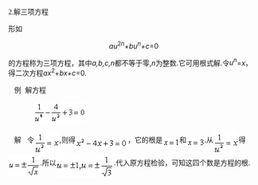 <div class=Section1>
<p class=1><span lang=EN-US style='font-family:宋体_GB2312'>2.</span><span
lang=ZH-CN style='font-family:宋体_GB2312'>解三项方程</span></p>
<p class=1><span lang=ZH-CN style='font-family:宋体'>形如</span></p>
<p class=1 align=center style='text-align:center'><i><span lang=EN-US>au</span></i><sup><span
lang=EN-US>2<i>n</i></span></sup><span lang=EN-US>+<i>bu<sup>n</sup>+c</i>=0</span></p>
<p class=1><span lang=ZH-CN style='font-family:宋体'>的方程称为三项方程，其中</span><i><span
lang=EN-US>a,b,c,n</span></i><span lang=ZH-CN style='font-family:宋体'>都不等于零</span><span
lang=EN-US>,<i>n</i></span><span lang=ZH-CN style='font-family:宋体'>为整数</span><span
lang=EN-US>.</span><span lang=ZH-CN style='font-family:宋体'>它可用根式解</span><span
lang=EN-US>.</span><span lang=ZH-CN style='font-family:宋体'>令</span><i><span
lang=EN-US>u<sup>n</sup></span></i><span lang=EN-US>=<i>x</i></span><span
lang=ZH-CN style='font-family:宋体'>，得二次方程</span><i><span lang=EN-US>ax</span></i><sup><span
lang=EN-US>2</span></sup><span lang=EN-US>+<i>bx+c</i>=0.</span></p>
<p class=1><span lang=EN-US>&nbsp;&nbsp; </span><span lang=ZH-CN
style='font-family:宋体'>例</span><span lang=EN-US>&nbsp; </span><span lang=ZH-CN
style='font-family:宋体'>解方程</span></p>
<p class=1><span lang=EN-US>&nbsp;&nbsp;&nbsp;&nbsp;&nbsp;&nbsp;&nbsp;&nbsp;&nbsp;&nbsp;&nbsp;&nbsp;
<sub><img width=105 height=43 src="res/17e9d95da129bdd93c34fb6cc6aaaa52_5397_files/image002.gif"
u1:shapes="_x0000_i1025"></sub></span></p>
<p class=1><span lang=EN-US>&nbsp;&nbsp; </span><span lang=ZH-CN
style='font-family:宋体'>解</span><span lang=EN-US>&nbsp;&nbsp; </span><span
lang=ZH-CN style='font-family:宋体'>令</span><sub><span lang=EN-US><img width=51
height=45 src="res/17e9d95da129bdd93c34fb6cc6aaaa52_5397_files/image004.gif"
u1:shapes="_x0000_i1026" align=absmiddle></span></sub><span lang=EN-US>,</span><span
lang=ZH-CN style='font-family:宋体'>则得</span><sub><span lang=EN-US><img
width=105 height=22 src="res/17e9d95da129bdd93c34fb6cc6aaaa52_5397_files/image006.gif"
u1:shapes="_x0000_i1027" align=absmiddle></span></sub><span lang=ZH-CN
style='font-family:宋体'>，它的根是</span><sub><span lang=EN-US><img width=34
height=17 src="res/17e9d95da129bdd93c34fb6cc6aaaa52_5397_files/image008.gif"
u1:shapes="_x0000_i1028" align=absmiddle></span></sub><span lang=ZH-CN
style='font-family:宋体'>和</span><sub><span lang=EN-US><img width=36 height=17
src="res/17e9d95da129bdd93c34fb6cc6aaaa52_5397_files/image010.gif" u1:shapes="_x0000_i1029"
align=absmiddle></span></sub><span lang=EN-US>.</span><span lang=ZH-CN
style='font-family:宋体'>从</span><sub><span lang=EN-US><img width=51 height=45
src="res/17e9d95da129bdd93c34fb6cc6aaaa52_5397_files/image011.gif" u1:shapes="_x0000_i1030"
align=absmiddle></span></sub><span lang=ZH-CN style='font-family:宋体'>得</span><sub><span
lang=EN-US><img width=64 height=45
src="res/17e9d95da129bdd93c34fb6cc6aaaa52_5397_files/image013.gif" u1:shapes="_x0000_i1031"
align=absmiddle></span></sub><span lang=EN-US>.</span><span lang=ZH-CN
style='font-family:宋体'>所以</span><sub><span lang=EN-US><img width=116 height=48
src="res/17e9d95da129bdd93c34fb6cc6aaaa52_5397_files/image015.gif" u1:shapes="_x0000_i1043"
align=absmiddle></span></sub><span lang=EN-US>.</span><span lang=ZH-CN
style='font-family:宋体'>代入原方程检验，可知这四个数是方程的根</span><span lang=EN-US>.</span></p>
</div>
